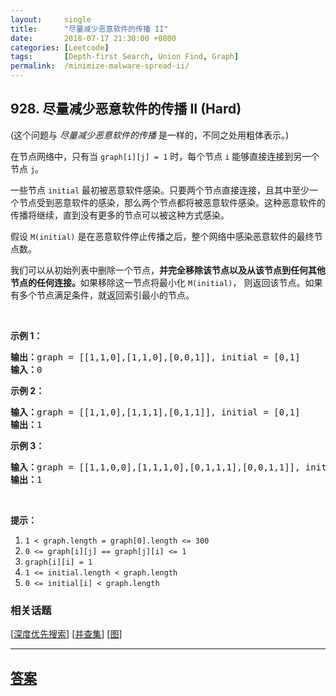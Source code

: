 ```yaml
---
layout:     single
title:      "尽量减少恶意软件的传播 II"
date:       2018-07-17 21:30:00 +0800
categories: [Leetcode]
tags:       [Depth-first Search, Union Find, Graph]
permalink:  /minimize-malware-spread-ii/
---
```


## 928. 尽量减少恶意软件的传播 II (Hard)

<p>(这个问题与&nbsp;<em>尽量减少恶意软件的传播&nbsp;</em>是一样的，不同之处用粗体表示。)</p>

<p>在节点网络中，只有当&nbsp;<code>graph[i][j] = 1</code>&nbsp;时，每个节点&nbsp;<code>i</code>&nbsp;能够直接连接到另一个节点&nbsp;<code>j</code>。</p>

<p>一些节点&nbsp;<code>initial</code>&nbsp;最初被恶意软件感染。只要两个节点直接连接，且其中至少一个节点受到恶意软件的感染，那么两个节点都将被恶意软件感染。这种恶意软件的传播将继续，直到没有更多的节点可以被这种方式感染。</p>

<p>假设&nbsp;<code>M(initial)</code>&nbsp;是在恶意软件停止传播之后，整个网络中感染恶意软件的最终节点数。</p>

<p>我们可以从初始列表中删除一个节点，<strong>并完全移除该节点以及从该节点到任何其他节点的任何连接。</strong>如果移除这一节点将最小化&nbsp;<code>M(initial)</code>，&nbsp;则返回该节点。如果有多个节点满足条件，就返回索引最小的节点。</p>

<p>&nbsp;</p>

<ol>
</ol>

<p><strong>示例 1：</strong></p>

<pre><strong>输出：</strong>graph = [[1,1,0],[1,1,0],[0,0,1]], initial = [0,1]
<strong>输入：</strong>0
</pre>

<p><strong>示例 2：</strong></p>

<pre><strong>输入：</strong>graph = [[1,1,0],[1,1,1],[0,1,1]], initial = [0,1]
<strong>输出：</strong>1
</pre>

<p><strong>示例 3：</strong></p>

<pre><strong>输入：</strong>graph = [[1,1,0,0],[1,1,1,0],[0,1,1,1],[0,0,1,1]], initial = [0,1]
<strong>输出：</strong>1
</pre>

<p>&nbsp;</p>

<p><strong>提示：</strong></p>

<ol>
	<li><code>1 &lt; graph.length = graph[0].length &lt;= 300</code></li>
	<li><code>0 &lt;= graph[i][j] == graph[j][i] &lt;= 1</code></li>
	<li><code>graph[i][i] = 1</code></li>
	<li><code>1 &lt;= initial.length &lt; graph.length</code></li>
	<li><code>0 &lt;= initial[i] &lt; graph.length</code></li>
</ol>

### 相关话题
  [[深度优先搜索](https://github.com/openset/leetcode/tree/master/tag/depth-first-search/README.md)]
  [[并查集](https://github.com/openset/leetcode/tree/master/tag/union-find/README.md)]
  [[图](https://github.com/openset/leetcode/tree/master/tag/graph/README.md)]

---

## [答案](https://github.com/openset/leetcode/tree/master/problems/minimize-malware-spread-ii)
